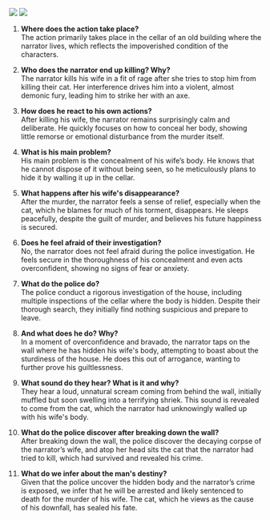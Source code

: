 
![](https://i.imgur.com/Br3LD4s.png)
![](https://i.imgur.com/6KSkyZZ.png)

1. **Where does the action take place?**  
   The action primarily takes place in the cellar of an old building where the narrator lives, which reflects the impoverished condition of the characters.

2. **Who does the narrator end up killing? Why?**  
   The narrator kills his wife in a fit of rage after she tries to stop him from killing their cat. Her interference drives him into a violent, almost demonic fury, leading him to strike her with an axe.

3. **How does he react to his own actions?**  
   After killing his wife, the narrator remains surprisingly calm and deliberate. He quickly focuses on how to conceal her body, showing little remorse or emotional disturbance from the murder itself.

4. **What is his main problem?**  
   His main problem is the concealment of his wife’s body. He knows that he cannot dispose of it without being seen, so he meticulously plans to hide it by walling it up in the cellar.

5. **What happens after his wife's disappearance?**  
   After the murder, the narrator feels a sense of relief, especially when the cat, which he blames for much of his torment, disappears. He sleeps peacefully, despite the guilt of murder, and believes his future happiness is secured.

6. **Does he feel afraid of their investigation?**  
   No, the narrator does not feel afraid during the police investigation. He feels secure in the thoroughness of his concealment and even acts overconfident, showing no signs of fear or anxiety.

7. **What do the police do?**  
   The police conduct a rigorous investigation of the house, including multiple inspections of the cellar where the body is hidden. Despite their thorough search, they initially find nothing suspicious and prepare to leave.

8. **And what does he do? Why?**  
   In a moment of overconfidence and bravado, the narrator taps on the wall where he has hidden his wife's body, attempting to boast about the sturdiness of the house. He does this out of arrogance, wanting to further prove his guiltlessness.

9. **What sound do they hear? What is it and why?**  
   They hear a loud, unnatural scream coming from behind the wall, initially muffled but soon swelling into a terrifying shriek. This sound is revealed to come from the cat, which the narrator had unknowingly walled up with his wife's body.

10. **What do the police discover after breaking down the wall?**  
   After breaking down the wall, the police discover the decaying corpse of the narrator’s wife, and atop her head sits the cat that the narrator had tried to kill, which had survived and revealed his crime.

11. **What do we infer about the man's destiny?**  
   Given that the police uncover the hidden body and the narrator’s crime is exposed, we infer that he will be arrested and likely sentenced to death for the murder of his wife. The cat, which he views as the cause of his downfall, has sealed his fate.